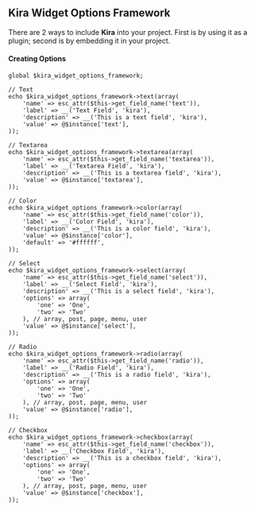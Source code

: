 ## Kira Widget Options Framework
There are 2 ways to include **Kira** into your project. First is by using it as a plugin; second is by embedding it in your project.

#### Creating Options
    global $kira_widget_options_framework;
    
    // Text
	echo $kira_widget_options_framework->text(array(
		'name' => esc_attr($this->get_field_name('text')),
		'label' => __('Text Field', 'kira'),
		'description' => __('This is a text field', 'kira'),
		'value' => @$instance['text'],
	));
	
	// Textarea
	echo $kira_widget_options_framework->textarea(array(
		'name' => esc_attr($this->get_field_name('textarea')),
		'label' => __('Textarea Field', 'kira'),
		'description' => __('This is a textarea field', 'kira'),
		'value' => @$instance['textarea'],
	));
	
	// Color
	echo $kira_widget_options_framework->color(array(
		'name' => esc_attr($this->get_field_name('color')),
		'label' => __('Color Field', 'kira'),
		'description' => __('This is a color field', 'kira'),
		'value' => @$instance['color'],
		'default' => '#ffffff',
	));
	
	// Select
	echo $kira_widget_options_framework->select(array(
		'name' => esc_attr($this->get_field_name('select')),
		'label' => __('Select Field', 'kira'),
		'description' => __('This is a select field', 'kira'),
		'options' => array(
			'one' => 'One',
			'two' => 'Two'
		), // array, post, page, menu, user
		'value' => @$instance['select'],
	));
	
	// Radio
	echo $kira_widget_options_framework->radio(array(
		'name' => esc_attr($this->get_field_name('radio')),
		'label' => __('Radio Field', 'kira'),
		'description' => __('This is a radio field', 'kira'),
		'options' => array(
			'one' => 'One',
			'two' => 'Two'
		), // array, post, page, menu, user
		'value' => @$instance['radio'],
	));
	
	// Checkbox
	echo $kira_widget_options_framework->checkbox(array(
		'name' => esc_attr($this->get_field_name('checkbox')),
		'label' => __('Checkbox Field', 'kira'),
		'description' => __('This is a checkbox field', 'kira'),
		'options' => array(
			'one' => 'One',
			'two' => 'Two'
		), // array, post, page, menu, user
		'value' => @$instance['checkbox'],
	));
